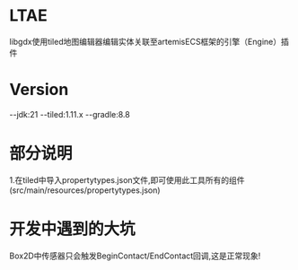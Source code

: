 # LTAE
libgdx使用tiled地图编辑器编辑实体关联至artemisECS框架的引擎（Engine）插件

# Version
--jdk:21
--tiled:1.11.x
--gradle:8.8

# 部分说明
1.在tiled中导入propertytypes.json文件,即可使用此工具所有的组件(src/main/resources/propertytypes.json)


# 开发中遇到的大坑
Box2D中传感器只会触发BeginContact/EndContact回调,这是正常现象!
